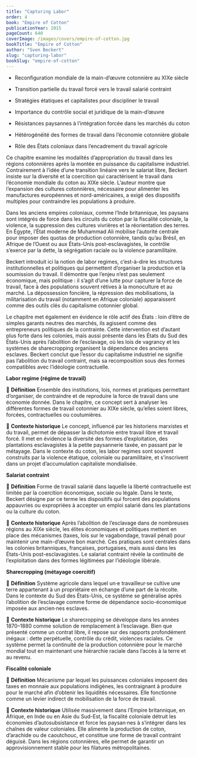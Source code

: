 ```yaml
---
title: "Capturing Labor"
order: 4
book: "Empire of Cotton"
publicationYear: 2015
pageCount: 640
coverImage: /images/covers/empire-of-cotton.jpg
bookTitle: "Empire of Cotton"
author: "Sven Beckert"
slug: "capturing-labor"
bookSlug: "empire-of-cotton"
---
```


<!--themes:start-->
- Reconfiguration mondiale de la main-d’œuvre cotonnière au XIXe siècle

- Transition partielle du travail forcé vers le travail salarié contraint

- Stratégies étatiques et capitalistes pour discipliner le travail

- Importance du contrôle social et juridique de la main-d’œuvre

- Résistances paysannes à l’intégration forcée dans les marchés du coton

- Hétérogénéité des formes de travail dans l’économie cotonnière globale

- Rôle des États coloniaux dans l’encadrement du travail agricole
<!--themes:end-->

<!--summary:start-->

Ce chapitre examine les modalités d’appropriation du travail dans les régions cotonnières après la montée en puissance du capitalisme industriel. Contrairement à l’idée d’une transition linéaire vers le salariat libre, Beckert insiste sur la diversité et la coercition qui caractérisent le travail dans l’économie mondiale du coton au XIXe siècle. L’auteur montre que l’expansion des cultures cotonnières, nécessaire pour alimenter les manufactures européennes et nord-américaines, a exigé des dispositifs multiples pour contraindre les populations à produire.

Dans les anciens empires coloniaux, comme l’Inde britannique, les paysans sont intégrés de force dans les circuits du coton par la fiscalité coloniale, la violence, la suppression des cultures vivrières et la réorientation des terres. En Égypte, l’État moderne de Muhammad Ali mobilise l’autorité centrale pour imposer des quotas de production cotonnière, tandis qu’au Brésil, en Afrique de l’Ouest ou aux États-Unis post-esclavagistes, le contrôle s’exerce par la dette, la ségrégation raciale ou la violence paramilitaire.

Beckert introduit ici la notion de labor regimes, c’est-à-dire les structures institutionnelles et politiques qui permettent d’organiser la production et la soumission du travail. Il démontre que l’enjeu n’est pas seulement économique, mais politique : il s’agit d’une lutte pour capturer la force de travail, face à des populations souvent rétives à la monoculture et au marché. La dépossession foncière, la répression des mobilisations, la militarisation du travail (notamment en Afrique coloniale) apparaissent comme des outils clés du capitalisme cotonnier global.

Le chapitre met également en évidence le rôle actif des États : loin d’être de simples garants neutres des marchés, ils agissent comme des entrepreneurs politiques de la contrainte. Cette intervention est d’autant plus forte dans les colonies, mais aussi présente dans les États du Sud des États-Unis après l’abolition de l’esclavage, où les lois de vagrancy et les systèmes de sharecropping organisent la dépendance des anciens esclaves. Beckert conclut que l’essor du capitalisme industriel ne signifie pas l’abolition du travail contraint, mais sa recomposition sous des formes compatibles avec l’idéologie contractuelle.

<!--summary:end-->

<!--concepts:start-->
**Labor regime (régime de travail)**

🔹 **Définition**
Ensemble des institutions, lois, normes et pratiques permettant d’organiser, de contraindre et de reproduire la force de travail dans une économie donnée. Dans le chapitre, ce concept sert à analyser les différentes formes de travail cotonnier au XIXe siècle, qu’elles soient libres, forcées, contractuelles ou coutumières.

🔹 **Contexte historique**
Le concept, influencé par les historiens marxistes et du travail, permet de dépasser la dichotomie entre travail libre et travail forcé. Il met en évidence la diversité des formes d’exploitation, des plantations esclavagistes à la petite paysannerie taxée, en passant par le métayage. Dans le contexte du coton, les labor regimes sont souvent construits par la violence étatique, coloniale ou paramilitaire, et s’inscrivent dans un projet d’accumulation capitaliste mondialisée.

**Salariat contraint**

🔹 **Définition**
Forme de travail salarié dans laquelle la liberté contractuelle est limitée par la coercition économique, sociale ou légale. Dans le texte, Beckert désigne par ce terme les dispositifs qui forcent des populations appauvries ou expropriées à accepter un emploi salarié dans les plantations ou la culture du coton.

🔹 **Contexte historique**
Après l’abolition de l’esclavage dans de nombreuses régions au XIXe siècle, les élites économiques et politiques mettent en place des mécanismes (taxes, lois sur le vagabondage, travail pénal) pour maintenir une main-d’œuvre bon marché. Ces pratiques sont centrales dans les colonies britanniques, françaises, portugaises, mais aussi dans les États-Unis post-esclavagistes. Le salariat contraint révèle la continuité de l’exploitation dans des formes légitimées par l’idéologie libérale.

**Sharecropping (métayage coercitif)**

🔹 **Définition**
Système agricole dans lequel un·e travailleur·se cultive une terre appartenant à un propriétaire en échange d’une part de la récolte. Dans le contexte du Sud des États-Unis, ce système se généralise après l’abolition de l’esclavage comme forme de dépendance socio-économique imposée aux ancien·nes esclaves.

🔹 **Contexte historique**
Le sharecropping se développe dans les années 1870–1880 comme solution de remplacement à l’esclavage. Bien que présenté comme un contrat libre, il repose sur des rapports profondément inégaux : dette perpétuelle, contrôle du crédit, violences raciales. Ce système permet la continuité de la production cotonnière pour le marché mondial tout en maintenant une hiérarchie raciale dans l’accès à la terre et au revenu.

**Fiscalité coloniale**

🔹 **Définition**
Mécanisme par lequel les puissances coloniales imposent des taxes en monnaie aux populations indigènes, les contraignant à produire pour le marché afin d’obtenir les liquidités nécessaires. Elle fonctionne comme un levier indirect de mobilisation de la force de travail.

🔹 **Contexte historique**
Utilisée massivement dans l’Empire britannique, en Afrique, en Inde ou en Asie du Sud-Est, la fiscalité coloniale détruit les économies d’autosubsistance et force les paysan·nes à s’intégrer dans les chaînes de valeur coloniales. Elle alimente la production de coton, d’arachide ou de caoutchouc, et constitue une forme de travail contraint déguisé. Dans les régions cotonnières, elle permet de garantir un approvisionnement stable pour les filatures métropolitaines.
<!--concepts:end-->